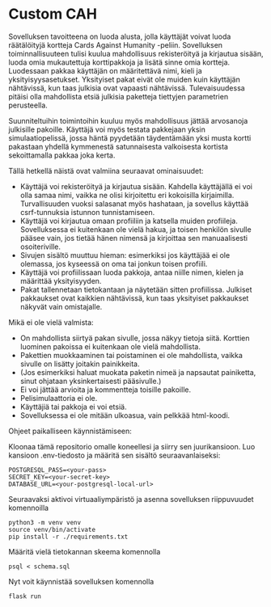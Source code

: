 # Custom CAH

Sovelluksen tavoitteena on luoda alusta, jolla käyttäjät voivat luoda räätälöityjä kortteja Cards Against Humanity -peliin.
Sovelluksen toiminnallisuuteen tulisi kuulua mahdollisuus rekisteröityä ja kirjautua sisään, luoda omia mukautettuja korttipakkoja ja lisätä sinne omia kortteja.
Luodessaan pakkaa käyttäjän on määritettävä nimi, kieli ja yksityisyysasetukset. Yksityiset pakat eivät ole muiden kuin käyttäjän nähtävissä,
kun taas julkisia ovat vapaasti nähtävissä. Tulevaisuudessa pitäisi olla mahdollista etsiä julkisia paketteja tiettyjen parametrien perusteella.

Suunniteltuihin toimintoihin kuuluu myös mahdollisuus jättää arvosanoja julkisille pakoille.
Käyttäjä voi myös testata pakkejaan yksin simulaatiopelissä, jossa häntä pyydetään täydentämään yksi musta kortti pakastaan yhdellä kymmenestä satunnaisesta
valkoisesta kortista sekoittamalla pakkaa joka kerta.

Tällä hetkellä näistä ovat valmiina seuraavat ominaisuudet:
- Käyttäjä voi rekisteröityä ja kirjautua sisään. Kahdella käyttäjällä ei voi olla samaa nimi, vaikka ne olisi kirjoitettu eri kokoisilla kirjaimilla. Turvallisuuden vuoksi salasanat myös hashataan, ja sovellus käyttää csrf-tunnuksia istunnon tunnistamiseen.
- Käyttäjä voi kirjautua omaan profiiliin ja katsella muiden profiileja. Sovelluksessa ei kuitenkaan ole vielä hakua, ja toisen henkilön sivulle pääsee vain, jos tietää hänen nimensä ja kirjoittaa sen manuaalisesti osoiteriville.
- Sivujen sisältö muuttuu hieman: esimerkiksi jos käyttäjää ei ole olemassa, jos kyseessä on oma tai jonkun toisen profiili.
- Käyttäjä voi profiilissaan luoda pakkoja, antaa niille nimen, kielen ja määrittää yksityisyyden.
- Pakat tallennetaan tietokantaan ja näytetään sitten profiilissa. Julkiset pakkaukset ovat kaikkien nähtävissä, kun taas yksityiset pakkaukset näkyvät vain omistajalle.

Mikä ei ole vielä valmista:
- On mahdollista siirtyä pakan sivulle, jossa näkyy tietoja siitä. Korttien luominen pakoissa ei kuitenkaan ole vielä mahdollista.
- Pakettien muokkaaminen tai poistaminen ei ole mahdollista, vaikka sivulle on lisätty joitakin painikkeita.
- (Jos esimerkiksi haluat muokata paketin nimeä ja napsautat painiketta, sinut ohjataan yksinkertaisesti pääsivulle.)
- Ei voi jättää arvioita ja kommentteja toisille pakoille.
- Pelisimulaattoria ei ole.
- Käyttäjiä tai pakkoja ei voi etsiä.
- Sovelluksessa ei ole mitään ulkoasua, vain pelkkää html-koodi.

Ohjeet paikalliseen käynnistämiseen:

Kloonaa tämä repositorio omalle koneellesi ja siirry sen juurikansioon. Luo kansioon .env-tiedosto ja määritä sen sisältö seuraavanlaiseksi:

```
POSTGRESQL_PASS=<your-pass>
SECRET_KEY=<your-secret-key>
DATABASE_URL=<your-postgresql-local-url>
```
Seuraavaksi aktivoi virtuaaliympäristö ja asenna sovelluksen riippuvuudet komennoilla
```
python3 -m venv venv
source venv/bin/activate
pip install -r ./requirements.txt
```
Määritä vielä tietokannan skeema komennolla
```
psql < schema.sql
```
Nyt voit käynnistää sovelluksen komennolla
```
flask run
```
